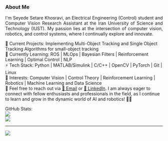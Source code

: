 ### About Me

<p align="justify">
I'm Seyede Setare Khosravi, an Electrical Engineering (Control) student and Computer Vision Research Assistant at the Iran University of Science and Technology (IUST). My passion lies at the intersection of computer vision, robotics, and control systems, where I continually explore and innovate.
</p>

💼 Current Projects: Implementing Multi-Object Tracking and Single Object Tracking Algorithms for small-object tracking <br>
🌱 Currently Learning: ROS | MLOps | Bayesian Filters | Reinforcement Learning | Optimal Control | NLP <br>
⚡ Tech Stack: Python | MATLAB/Simulink | C/C++ | OpenCV | PyTorch | Git | Linux <br>
🔭 Interests: Computer Vision | Control Theory | Reinforcement Learning | Robotics | Machine Learning and Data Science <br>
💬 Feel free to reach out via [📧 Email](mailto:strhkhosravi@gmail.com) or [🔗 LinkedIn](https://www.linkedin.com/in/setarekhosravi2001/). I am always eager to connect with fellow enthusiasts and professionals in the field, as I continue to learn and grow in the dynamic world of AI and robotics! 🤖✨

GitHub Stats:<br/>
![](https://github-readme-streak-stats.herokuapp.com/?user=setarekhosravi&theme=dark&hide_border=false)<br/>
![](https://github-readme-stats.vercel.app/api/top-langs/?username=setarekhosravi&theme=dark&hide_border=false&include_all_commits=false&count_private=false&layout=compact)

---
[![](https://visitcount.itsvg.in/api?id=setarekhosravi&icon=0&color=0)](https://visitcount.itsvg.in)

<!-- Proudly created with GPRM ( https://gprm.itsvg.in ) -->
